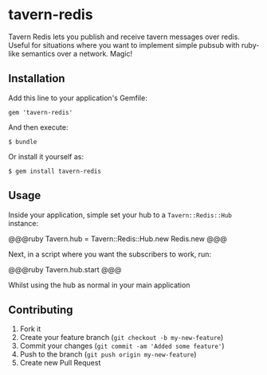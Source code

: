 # tavern-redis

Tavern Redis lets you publish and receive tavern messages over redis. Useful for situations where
you want to implement simple pubsub with ruby-like semantics over a network. Magic!

## Installation

Add this line to your application's Gemfile:

    gem 'tavern-redis'

And then execute:

    $ bundle

Or install it yourself as:

    $ gem install tavern-redis

## Usage

Inside your application, simple set your hub to a `Tavern::Redis::Hub` instance:

@@@ruby
Tavern.hub = Tavern::Redis::Hub.new Redis.new
@@@

Next, in a script where you want the subscribers to work, run:

@@@ruby
Tavern.hub.start
@@@

Whilst using the hub as normal in your main application

## Contributing

1. Fork it
2. Create your feature branch (`git checkout -b my-new-feature`)
3. Commit your changes (`git commit -am 'Added some feature'`)
4. Push to the branch (`git push origin my-new-feature`)
5. Create new Pull Request
